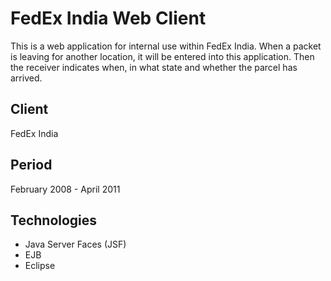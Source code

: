 # FedEx India Web Client

This is a web application for internal use within FedEx India.
When a packet is leaving for another location, it will be entered
into this application. Then the receiver indicates when, in what
state and whether the parcel has arrived.

## Client

FedEx India

## Period

February 2008 - April 2011

## Technologies

- Java Server Faces (JSF)
- EJB
- Eclipse
